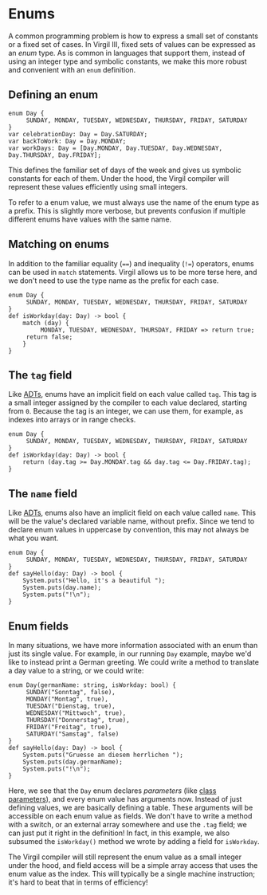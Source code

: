 # Enums

A common programming problem is how to express a small set of constants or a fixed set of cases.
In Virgil III, fixed sets of values can be expressed as an *enum* type.
As is common in languages that support them, instead of using an integer type and symbolic constants, we make this more robust and convenient with an `enum` definition.

## Defining an enum

```
enum Day {
     SUNDAY, MONDAY, TUESDAY, WEDNESDAY, THURSDAY, FRIDAY, SATURDAY
}
var celebrationDay: Day = Day.SATURDAY;
var backToWork: Day = Day.MONDAY;
var workDays: Day = [Day.MONDAY, Day.TUESDAY, Day.WEDNESDAY, Day.THURSDAY, Day.FRIDAY];
```

This defines the familiar set of days of the week and gives us symbolic constants for each of them.
Under the hood, the Virgil compiler will represent these values efficiently using small integers.

To refer to a enum value, we must always use the name of the enum type as a prefix.
This is slightly more verbose, but prevents confusion if multiple different enums have values with the same name.

## Matching on enums

In addition to the familiar equality (`==`) and inequality (`!=`) operators, enums can be used in `match` statements.
Virgil allows us to be more terse here, and we don't need to use the type name as the prefix for each case.

```
enum Day {
     SUNDAY, MONDAY, TUESDAY, WEDNESDAY, THURSDAY, FRIDAY, SATURDAY
}
def isWorkday(day: Day) -> bool {
    match (day) {
    	 MONDAY, TUESDAY, WEDNESDAY, THURSDAY, FRIDAY => return true;
	 return false;
    }
}
```

## The `tag` field

Like [ADTs](ADTs.md), enums have an implicit field on each value called `tag`.
This tag is a small integer assigned by the compiler to each value declared, starting from `0`.
Because the tag is an integer, we can use them, for example, as indexes into arrays or in range checks.

```
enum Day {
     SUNDAY, MONDAY, TUESDAY, WEDNESDAY, THURSDAY, FRIDAY, SATURDAY
}
def isWorkday(day: Day) -> bool {
    return (day.tag >= Day.MONDAY.tag && day.tag <= Day.FRIDAY.tag);
}
```

## The `name` field

Like [ADTs](ADTs.md), enums also have an implicit field on each value called `name`.
This will be the value's declared variable name, without prefix.
Since we tend to declare enum values in uppercase by convention, this may not always be what you want.

```
enum Day {
     SUNDAY, MONDAY, TUESDAY, WEDNESDAY, THURSDAY, FRIDAY, SATURDAY
}
def sayHello(day: Day) -> bool {
    System.puts("Hello, it's a beautiful ");
    System.puts(day.name);
    System.puts("!\n");
}
```

## Enum fields

In many situations, we have more information associated with an enum than just its single value.
For example, in our running `Day` example, maybe we'd like to instead print a German greeting.
We could write a method to translate a day value to a string, or we could write:

```
enum Day(germanName: string, isWorkday: bool) {
     SUNDAY("Sonntag", false),
     MONDAY("Montag", true),
     TUESDAY("Dienstag, true),
     WEDNESDAY("Mittwoch", true),
     THURSDAY("Donnerstag", true),
     FRIDAY("Freitag", true),
     SATURDAY("Samstag", false)
}
def sayHello(day: Day) -> bool {
    System.puts("Gruesse an diesem herrlichen ");
    System.puts(day.germanName);
    System.puts("!\n");
}
```

Here, we see that the `Day` enum declares *parameters* (like [class parameters](classParameters.md)), and every enum value has arguments now.
Instead of just defining values, we are basically defining a table.
These arguments will be accessible on each enum value as fields.
We don't have to write a method with a switch, or an external array somewhere and use the `.tag` field; we can just put it right in the definition!
In fact, in this example, we also subsumed the `isWorkday()` method we wrote by adding a field for `isWorkday`.

The Virgil compiler will still represent the enum value as a small integer under the hood, and field access will be a simple array access that uses the enum value as the index.
This will typically be a single machine instruction; it's hard to beat that in terms of efficiency!
